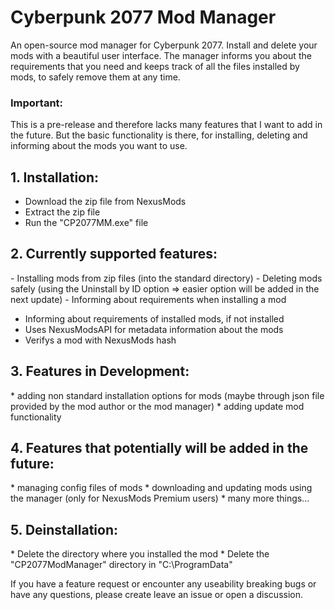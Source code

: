 # Cyberpunk 2077 Mod Manager
An open-source mod manager for Cyberpunk 2077. Install and delete your mods with a beautiful user interface. The manager informs you about the requirements that you need and keeps track of all the files installed by mods, to safely remove them at any time.

### Important:
This is a pre-release and therefore lacks many features that I want to add in the future.
But the basic functionality is there, for installing, deleting and informing about the mods you want to use.

## 1. Installation:

*   Download the zip file from NexusMods
*   Extract the zip file
*   Run the "CP2077MM.exe" file


## 2. Currently supported features:

﻿-   Installing mods from zip files (into the standard directory)
﻿-   Deleting mods safely (using the Uninstall by ID option => easier option will be added in the next update)
﻿-   Informing about requirements when installing a mod
-   Informing about requirements of installed mods, if not installed
-   Uses NexusModsAPI for metadata information about the mods
-   Verifys a mod with NexusMods hash

## 3. Features in Development:
﻿* adding non standard installation options for mods (maybe through json file provided by the mod author or the mod manager)
﻿* adding update mod functionality

## 4. Features that potentially will be added in the future:
﻿* managing config files of mods
﻿* downloading and updating mods using the manager (only for NexusMods Premium users)
﻿* many more things...

## 5. Deinstallation:
﻿* Delete the directory where you installed the mod
﻿* Delete the "CP2077ModManager" directory in "C:\ProgramData\"

If you have a feature request or encounter any useability breaking bugs or have any questions, please create leave an issue or open a discussion.
